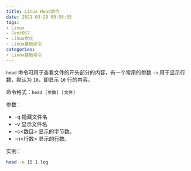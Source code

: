 ```yaml
---
title: Linux Head命令
date: 2021-03-29 09:56:55
tags:
- Linux
- CentOS7
- Linux优化
- Linux基础命令
categories:
- Linux基础命令
---
```


`head` 命令可用于查看文件的开头部分的内容，有一个常用的参数 `-n` 用于显示行数，默认为 `10`，即显示 `10` 行的内容。

命令格式：`head [参数] [文件]`

参数：

* -q 隐藏文件名
* -v 显示文件名
* -c<数目> 显示的字节数。
* -n<行数> 显示的行数。

实例：

```sh
head -n 15 1.log
```